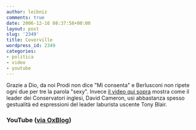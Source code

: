 ```yaml
---
author: leibniz
comments: true
date: 2006-12-16 08:37:58+00:00
layout: post
slug: '2349'
title: Coverville
wordpress_id: 2349
categories:
- politica
- video
- youtube
---
```



Grazie a Dio, da noi Prodi non dice "Mi consenta" e Berlusconi non ripete ogni due per tre la parola "sexy". Invece [il video qui sopra](http://www.youtube.com/watch?v=DbEtaDkZyT4#) mostra come il leader dei Conservatori inglesi, David Cameron, usi abbastanza spesso gestualità ed espressioni del leader laburista uscente Tony Blair. 

### YouTube ([via OxBlog](http://oxblog.blogspot.com/2006/12/british-politics-youtube-clip-of-day.html))
